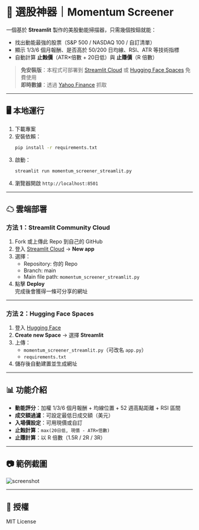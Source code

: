 # 🚀 選股神器｜Momentum Screener

一個基於 **Streamlit** 製作的美股動能掃描器，只需幾個按鈕就能：
- 找出動能最強的股票（S&P 500 / NASDAQ 100 / 自訂清單）
- 顯示 1/3/6 個月報酬、是否高於 50/200 日均線、RSI、ATR 等技術指標
- 自動計算 **止蝕價**（ATR×倍數 + 20日低）與 **止賺價**（R 倍數）

> **免安裝版**：本程式可部署到 [Streamlit Cloud](https://share.streamlit.io) 或 [Hugging Face Spaces](https://huggingface.co/spaces) 免費使用  
> **即時數據**：透過 [Yahoo Finance](https://finance.yahoo.com/) 抓取

---

## 🖥 本地運行

1. 下載專案  
2. 安裝依賴：
   ```bash
   pip install -r requirements.txt
   ```
3. 啟動：
   ```bash
   streamlit run momentum_screener_streamlit.py
   ```
4. 瀏覽器開啟 `http://localhost:8501`

---

## ☁ 雲端部署

### **方法 1：Streamlit Community Cloud**
1. Fork 或上傳此 Repo 到自己的 GitHub
2. 登入 [Streamlit Cloud](https://share.streamlit.io) → **New app**
3. 選擇：
   - Repository: 你的 Repo
   - Branch: main
   - Main file path: `momentum_screener_streamlit.py`
4. 點擊 **Deploy**  
   完成後會獲得一條可分享的網址

---

### **方法 2：Hugging Face Spaces**
1. 登入 [Hugging Face](https://huggingface.co)
2. **Create new Space** → 選擇 **Streamlit**
3. 上傳：
   - `momentum_screener_streamlit.py`（可改名 `app.py`）
   - `requirements.txt`
4. 儲存後自動建置並生成網址

---

## 📊 功能介紹
- **動能評分**：加權 1/3/6 個月報酬 + 均線位置 + 52 週高點距離 + RSI 區間
- **成交額過濾**：可設定最低日成交額（美元）
- **入場價設定**：可用現價或自訂
- **止蝕計算**：`max(20日低, 現價 - ATR×倍數)`
- **止賺計算**：以 R 倍數（1.5R / 2R / 3R）

---

## 📷 範例截圖
![screenshot](screenshot.png)

---

## 📜 授權
MIT License
